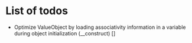 # List of todos

- Optimize ValueObject by loading associativity information in a variable during object initialization (__construct) []
